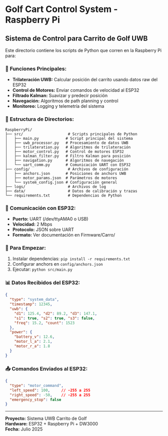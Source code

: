 # Golf Cart Control System - Raspberry Pi
## Sistema de Control para Carrito de Golf UWB

Este directorio contiene los scripts de Python que corren en la Raspberry Pi para:

### 📡 **Funciones Principales:**
- **Trilateración UWB:** Calcular posición del carrito usando datos raw del ESP32
- **Control de Motores:** Enviar comandos de velocidad al ESP32
- **Filtrado Kalman:** Suavizar y predecir posición
- **Navegación:** Algoritmos de path planning y control
- **Monitoreo:** Logging y telemetría del sistema

### 📁 **Estructura de Directorios:**
```
RaspberryPi/
├── src/                    # Scripts principales de Python
│   ├── main.py            # Script principal del sistema
│   ├── uwb_processor.py   # Procesamiento de datos UWB
│   ├── trilateration.py   # Algoritmos de trilateración
│   ├── motor_control.py   # Control de motores ESP32
│   ├── kalman_filter.py   # Filtro Kalman para posición
│   ├── navigation.py      # Algoritmos de navegación
│   └── uart_comm.py       # Comunicación UART con ESP32
├── config/                 # Archivos de configuración
│   ├── anchors.json       # Posiciones de anchors UWB
│   ├── motor_params.json  # Parámetros de motores
│   └── system_config.json # Configuración general
├── logs/                   # Archivos de log
├── data/                   # Datos de calibración y trazas
└── requirements.txt        # Dependencias de Python
```

### 🔧 **Comunicación con ESP32:**
- **Puerto:** UART (/dev/ttyAMA0 o USB)
- **Velocidad:** 2 Mbps
- **Protocolo:** JSON sobre UART
- **Formato:** Ver documentación en Firmware/Carro/

### 🚀 **Para Empezar:**
1. Instalar dependencias: `pip install -r requirements.txt`
2. Configurar anchors en `config/anchors.json`
3. Ejecutar: `python src/main.py`

### 📊 **Datos Recibidos del ESP32:**
```json
{
  "type": "system_data",
  "timestamp": 12345,
  "uwb": {
    "d1": 125.4, "d2": 89.2, "d3": 147.1,
    "s1": true, "s2": true, "s3": false,
    "freq": 15.2, "count": 1523
  },
  "power": {
    "battery_v": 12.6,
    "motor_l_a": 2.1,
    "motor_r_a": 1.8
  }
}
```

### 📤 **Comandos Enviados al ESP32:**
```json
{
  "type": "motor_command",
  "left_speed": 100,     // -255 a 255
  "right_speed": -50,    // -255 a 255
  "emergency_stop": false
}
```

---
**Proyecto:** Sistema UWB Carrito de Golf  
**Hardware:** ESP32 + Raspberry Pi + DW3000  
**Fecha:** Julio 2025
